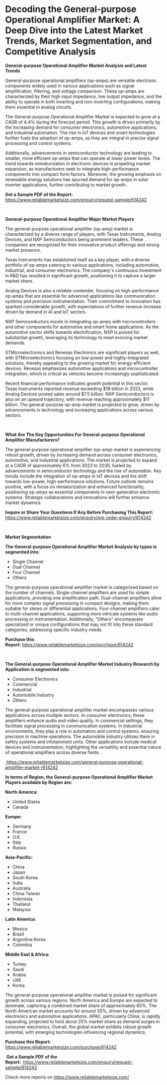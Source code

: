<p><h1>Decoding the General-purpose Operational Amplifier Market: A Deep Dive into the Latest Market Trends, Market Segmentation, and Competitive Analysis</h1></p><p><strong>General-purpose Operational Amplifier Market Analysis and Latest Trends</strong></p>
<p><p>General-purpose operational amplifiers (op-amps) are versatile electronic components widely used in various applications such as signal amplification, filtering, and voltage comparison. These op-amps are characterized by their high input impedance, low output impedance, and the ability to operate in both inverting and non-inverting configurations, making them essential in analog circuits.</p><p>The General-purpose Operational Amplifier Market is expected to grow at a CAGR of 4.4% during the forecast period. This growth is driven primarily by the increasing demand for consumer electronics, automotive applications, and industrial automation. The rise in IoT devices and smart technologies further fuels the adoption of op-amps, as they are integral in precise signal processing and control systems. </p><p>Additionally, advancements in semiconductor technology are leading to smaller, more efficient op-amps that can operate at lower power levels. The trend towards miniaturization in electronic devices is propelling market expansion, as manufacturers seek to integrate high-performance components into compact form factors. Moreover, the growing emphasis on renewable energy solutions has spurred demand for op-amps in solar inverter applications, further contributing to market growth.</p></p>
<p><strong>Get a Sample PDF of the Report:&nbsp;</strong> <a href="https://www.reliablemarketsize.com/enquiry/request-sample/614242?utm_campaign=3248&utm_medium=2&utm_source=Github&utm_content=ia&utm_term=24032025&utm_id=general-purpose-operational-amplifier">https://www.reliablemarketsize.com/enquiry/request-sample/614242</a></p>
<p>&nbsp;</p>
<p><strong>General-purpose Operational Amplifier Major Market Players</strong></p>
<p><p>The general-purpose operational amplifier (op-amp) market is characterized by a diverse range of players, with Texas Instruments, Analog Devices, and NXP Semiconductors being prominent leaders. These companies are recognized for their innovative product offerings and strong market presence.</p><p>Texas Instruments has established itself as a key player, with a diverse portfolio of op-amps catering to various applications, including automotive, industrial, and consumer electronics. The company's continuous investment in R&D has resulted in significant growth, positioning it to capture a larger market share.</p><p>Analog Devices is also a notable contender, focusing on high-performance op-amps that are essential for advanced applications like communication systems and precision instrumentation. Their commitment to innovation has sparked considerable growth, with expectations of further revenue increase driven by demand in AI and IoT sectors.</p><p>NXP Semiconductors excels in integrating op-amps with microcontrollers and other components for automotive and smart home applications. As the automotive sector shifts towards electrification, NXP is poised for substantial growth, leveraging its technology to meet evolving market demands.</p><p>STMicroelectronics and Renesas Electronics are significant players as well, with STMicroelectronics focusing on low-power and highly-integrated solutions, thereby appealing to the growing market for energy-efficient devices. Renesas emphasizes automotive applications and microcontroller integration, which is critical as vehicles become increasingly sophisticated.</p><p>Recent financial performance indicates growth potential in this sector. Texas Instruments reported revenue exceeding $18 billion in 2023, while Analog Devices posted sales around $7.5 billion. NXP Semiconductors is also on an upward trajectory, with revenue reaching approximately $11 billion. The general-purpose op-amp market is projected to grow, driven by advancements in technology and increasing applications across various sectors.</p></p>
<p>&nbsp;</p>
<p><strong>What Are The Key Opportunities For General-purpose Operational Amplifier Manufacturers?</strong></p>
<p><p>The general-purpose operational amplifier (op-amp) market is experiencing robust growth, driven by increasing demand across consumer electronics, automotive, and industrial applications. The market is projected to expand at a CAGR of approximately 6% from 2023 to 2030, fueled by advancements in semiconductor technology and the rise of automation. Key trends include the integration of op-amps in IoT devices and the shift towards low-power, high-performance solutions. Future outlook remains positive, with a focus on miniaturization and enhanced functionality, positioning op-amps as essential components in next-generation electronic systems. Strategic collaborations and innovations will further enhance market dynamics.</p></p>
<p><strong>Inquire or Share Your Questions If Any Before Purchasing This Report:</strong> <a href="https://www.reliablemarketsize.com/enquiry/pre-order-enquiry/614242?utm_campaign=3248&utm_medium=2&utm_source=Github&utm_content=ia&utm_term=24032025&utm_id=general-purpose-operational-amplifier">https://www.reliablemarketsize.com/enquiry/pre-order-enquiry/614242</a></p>
<p>&nbsp;</p>
<p><strong>Market Segmentation</strong></p>
<p><strong>The General-purpose Operational Amplifier Market Analysis by types is segmented into:</strong></p>
<p><ul><li>Single Channel</li><li>Dual Channel</li><li>Four Channel</li><li>Others</li></ul></p>
<p><p>The general-purpose operational amplifier market is categorized based on the number of channels. Single-channel amplifiers are used for simple applications, providing one amplification path. Dual-channel amplifiers allow for more complex signal processing in compact designs, making them suitable for stereo or differential applications. Four-channel amplifiers cater to multi-channel applications, supporting more intricate systems like audio processing or instrumentation. Additionally, "Others" encompasses specialized or unique configurations that may not fit into these standard categories, addressing specific industry needs.</p></p>
<p><strong>Purchase this Report:&nbsp;</strong><a href="https://www.reliablemarketsize.com/purchase/614242?utm_campaign=3248&utm_medium=2&utm_source=Github&utm_content=ia&utm_term=24032025&utm_id=general-purpose-operational-amplifier">https://www.reliablemarketsize.com/purchase/614242</a></p>
<p>&nbsp;</p>
<p><strong>The General-purpose Operational Amplifier Market Industry Research by Application is segmented into:</strong></p>
<p><ul><li>Consumer Electronics</li><li>Commercial</li><li>Industrial</li><li>Automobile Industry</li><li>Others</li></ul></p>
<p><p>The general-purpose operational amplifier market encompasses various applications across multiple sectors. In consumer electronics, these amplifiers enhance audio and video quality. In commercial settings, they facilitate signal processing in communication systems. In industrial environments, they play a role in automation and control systems, ensuring precision in machine operations. The automobile industry utilizes them in safety systems and infotainment units. Other applications include medical devices and instrumentation, highlighting the versatility and essential nature of operational amplifiers across diverse fields.</p></p>
<p><a href="https://www.reliablemarketsize.com/general-purpose-operational-amplifier-market-r614242?utm_campaign=3248&utm_medium=2&utm_source=Github&utm_content=ia&utm_term=24032025&utm_id=general-purpose-operational-amplifier">&nbsp;https://www.reliablemarketsize.com/general-purpose-operational-amplifier-market-r614242</a></p>
<p><strong>In terms of Region, the General-purpose Operational Amplifier Market Players available by Region are:</strong></p>
<p>
    <p> <strong> North America: </strong>
        <ul>
            <li>United States</li>
            <li>Canada</li>
        </ul>
        </p> 
    <p> <strong> Europe: </strong>
        <ul>
            <li>Germany</li>
            <li>France</li>
            <li>U.K.</li>
            <li>Italy</li>
            <li>Russia</li>
        </ul>
        </p> 
    <p> <strong> Asia-Pacific: </strong>
        <ul>
            <li>China</li>
            <li>Japan</li>
            <li>South Korea</li>
            <li>India</li>
            <li>Australia</li>
            <li>China Taiwan</li>
            <li>Indonesia</li>
            <li>Thailand</li>
            <li>Malaysia</li>
        </ul>
        </p> 
    <p> <strong> Latin America: </strong>
        <ul>
            <li>Mexico</li>
            <li>Brazil</li>
            <li>Argentina Korea</li>
            <li>Colombia</li>
        </ul>
        </p> 
    <p> <strong> Middle East & Africa: </strong>
        <ul>
            <li>Turkey</li>
            <li>Saudi</li>
            <li>Arabia</li>
            <li>UAE</li>
            <li>Korea</li>
        </ul>
    </p>
    </p>
<p><p>The general-purpose operational amplifier market is poised for significant growth across various regions. North America and Europe are expected to dominate, capturing a combined market share of approximately 60%. The North American market accounts for around 35%, driven by advanced electronics and automotive applications. APAC, particularly China, is rapidly expanding, projected to hold about 25% market share as demand surges in consumer electronics. Overall, the global market exhibits robust growth potential, with emerging technologies influencing regional dynamics.</p></p>
<p><strong>Purchase this Report: </strong><a href="https://www.reliablemarketsize.com/purchase/614242?utm_campaign=3248&utm_medium=2&utm_source=Github&utm_content=ia&utm_term=24032025&utm_id=general-purpose-operational-amplifier">https://www.reliablemarketsize.com/purchase/614242</a></p>
<p>&nbsp;<strong>Get a Sample PDF of the Report:&nbsp;&nbsp;</strong><a href="https://www.reliablemarketsize.com/enquiry/request-sample/614242?utm_campaign=3248&utm_medium=2&utm_source=Github&utm_content=ia&utm_term=24032025&utm_id=general-purpose-operational-amplifier">https://www.reliablemarketsize.com/enquiry/request-sample/614242</a></p>
<p><strong></strong></p>
<p>Check more reports on <a href="https://www.reliablemarketsize.com/?utm_campaign=3248&utm_medium=2&utm_source=Github&utm_content=ia&utm_term=24032025&utm_id=general-purpose-operational-amplifier">https://www.reliablemarketsize.com/</a></p>